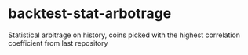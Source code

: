 # backtest-stat-arbotrage
Statistical arbitrage on history, coins picked with the highest correlation coefficient from last repository
